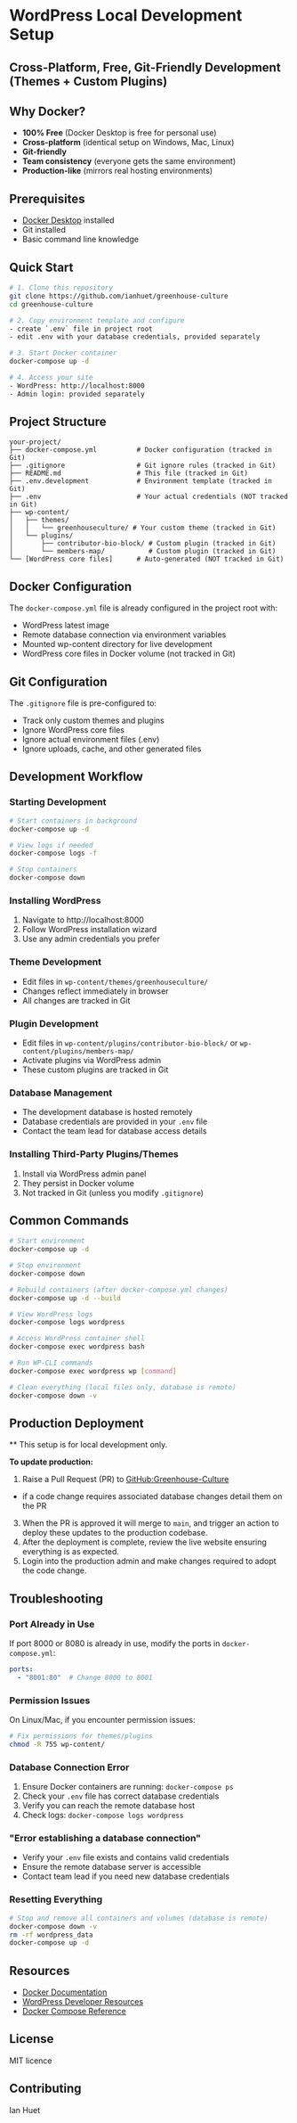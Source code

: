 # WordPress Local Development Setup
## Cross-Platform, Free, Git-Friendly Development (Themes + Custom Plugins)

## Why Docker?
- **100% Free** (Docker Desktop is free for personal use)
- **Cross-platform** (identical setup on Windows, Mac, Linux)
- **Git-friendly**
- **Team consistency** (everyone gets the same environment)
- **Production-like** (mirrors real hosting environments)

## Prerequisites
- [Docker Desktop](https://www.docker.com/products/docker-desktop/) installed
- Git installed
- Basic command line knowledge

## Quick Start

```bash
# 1. Clone this repository
git clone https://github.com/ianhuet/greenhouse-culture
cd greenhouse-culture

# 2. Copy environment template and configure
- create `.env` file in project root
- edit .env with your database credentials, provided separately

# 3. Start Docker container
docker-compose up -d

# 4. Access your site
- WordPress: http://localhost:8000
- Admin login: provided separately
```

## Project Structure

```
your-project/
├── docker-compose.yml          # Docker configuration (tracked in Git)
├── .gitignore                  # Git ignore rules (tracked in Git)
├── README.md                   # This file (tracked in Git)
├── .env.development            # Environment template (tracked in Git)
├── .env                        # Your actual credentials (NOT tracked in Git)
├── wp-content/
│   ├── themes/
│   │   └── greenhouseculture/ # Your custom theme (tracked in Git)
│   └── plugins/
│       ├── contributor-bio-block/ # Custom plugin (tracked in Git)
│       └── members-map/           # Custom plugin (tracked in Git)
└── [WordPress core files]      # Auto-generated (NOT tracked in Git)
```

## Docker Configuration

The `docker-compose.yml` file is already configured in the project root with:
- WordPress latest image
- Remote database connection via environment variables
- Mounted wp-content directory for live development
- WordPress core files in Docker volume (not tracked in Git)

## Git Configuration

The `.gitignore` file is pre-configured to:
- Track only custom themes and plugins
- Ignore WordPress core files
- Ignore actual environment files (.env)
- Ignore uploads, cache, and other generated files

## Development Workflow

### Starting Development
```bash
# Start containers in background
docker-compose up -d

# View logs if needed
docker-compose logs -f

# Stop containers
docker-compose down
```

### Installing WordPress
1. Navigate to http://localhost:8000
2. Follow WordPress installation wizard
3. Use any admin credentials you prefer

### Theme Development
- Edit files in `wp-content/themes/greenhouseculture/`
- Changes reflect immediately in browser
- All changes are tracked in Git

### Plugin Development
- Edit files in `wp-content/plugins/contributor-bio-block/` or `wp-content/plugins/members-map/`
- Activate plugins via WordPress admin
- These custom plugins are tracked in Git

### Database Management
- The development database is hosted remotely
- Database credentials are provided in your `.env` file
- Contact the team lead for database access details

### Installing Third-Party Plugins/Themes
1. Install via WordPress admin panel
2. They persist in Docker volume
3. Not tracked in Git (unless you modify `.gitignore`)

## Common Commands

```bash
# Start environment
docker-compose up -d

# Stop environment
docker-compose down

# Rebuild containers (after docker-compose.yml changes)
docker-compose up -d --build

# View WordPress logs
docker-compose logs wordpress

# Access WordPress container shell
docker-compose exec wordpress bash

# Run WP-CLI commands
docker-compose exec wordpress wp [command]

# Clean everything (local files only, database is remote)
docker-compose down -v
```
## Production Deployment
** This setup is for local development only.

**To update production:**
1. Raise a Pull Request (PR) to [GitHub:Greenhouse-Culture](https://github.com/ianhuet/greenhouse-culture)
  - if a code change requires associated database changes detail them on the PR
3. When the PR is approved it will merge to `main`, and trigger an action to deploy these updates to the production codebase.
4. After the deployment is complete, review the live website ensuring everything is as expected.
5. Login into the production admin and make changes required to adopt the code change.


## Troubleshooting

### Port Already in Use
If port 8000 or 8080 is already in use, modify the ports in `docker-compose.yml`:
```yaml
ports:
  - "8001:80"  # Change 8000 to 8001
```

### Permission Issues
On Linux/Mac, if you encounter permission issues:
```bash
# Fix permissions for themes/plugins
chmod -R 755 wp-content/
```

### Database Connection Error
1. Ensure Docker containers are running: `docker-compose ps`
2. Check your `.env` file has correct database credentials
3. Verify you can reach the remote database host
4. Check logs: `docker-compose logs wordpress`

### "Error establishing a database connection"
- Verify your `.env` file exists and contains valid credentials
- Ensure the remote database server is accessible
- Contact team lead if you need new database credentials

### Resetting Everything
```bash
# Stop and remove all containers and volumes (database is remote)
docker-compose down -v
rm -rf wordpress_data
docker-compose up -d
```

## Resources
- [Docker Documentation](https://docs.docker.com/)
- [WordPress Developer Resources](https://developer.wordpress.org/)
- [Docker Compose Reference](https://docs.docker.com/compose/)

## License
MIT licence

## Contributing
Ian Huet
